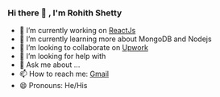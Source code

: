 ### Hi there 👋 , I'm Rohith Shetty

<!--
**rohith2710/rohith2710** is a ✨ _special_ ✨ repository because its `README.md` (this file) appears on your GitHub profile.

Here are some ideas to get you started:
- ⚡ Fun fact: ...
-->
- 🔭 I’m currently working on <a href="https://react.dev/">ReactJs</a>
- 🌱 I’m currently learning more about MongoDB and Nodejs
- 👯 I’m looking to collaborate on <a href ="https://www.upwork.com/freelancers/~01c61dda3b00f1500c"> Upwork</a>
- 🤔 I’m looking for help with 
- 💬 Ask me about ...
- 📫 How to reach me: <a href= "rohith.komirishetty@gmail.com"> Gmail </a>
- 😄 Pronouns: He/His

